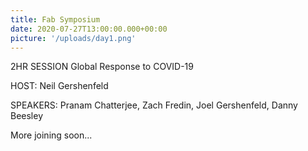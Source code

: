 ```yaml
---
title: Fab Symposium
date: 2020-07-27T13:00:00.000+00:00
picture: '/uploads/day1.png'
---
```


2HR SESSION
Global Response to COVID-19


HOST: Neil Gershenfeld 

SPEAKERS: Pranam Chatterjee, Zach Fredin, Joel Gershenfeld, Danny Beesley

More joining soon...

